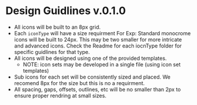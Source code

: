 # Design Guidlines v.0.1.0

- All icons will be built to an 8px grid.
- Each `iconType` will have a size requirment For Exp: Standard monocrome icons will be built to 24px. This may be two smaller for more intricate and advanced icons. Check the Readme for each iocnType folder for specific guidlines for that type.
- All icons will be designed using one of the provided templates. 
  * NOTE: icon sets may be developed in a single file (using icon set templates)
- Sub icons for each set will be consistently sized and placed. We recomend 8px for the size but this is no a requirment.
- All spacing, gaps, offsets, outlines, etc will be no smaller than 2px to ensure proper rendring at small sizes.
